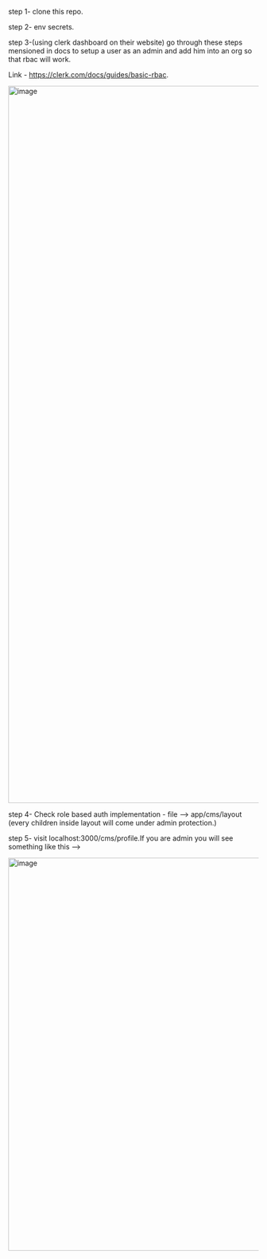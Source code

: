 step 1- clone this repo.

step 2- env secrets.

step 3-(using clerk dashboard on their website) go through these steps mensioned in docs to setup a user as an admin and add him into an org so that rbac will work.

Link - https://clerk.com/docs/guides/basic-rbac.

<img width="1440" alt="image" src="https://github.com/user-attachments/assets/b8ecd4f0-5056-47b6-93cd-67dfb87d6c20">


step 4- Check role based auth implementation -
file --> app/cms/layout (every children inside layout will come under admin protection.)

step 5- visit localhost:3000/cms/profile.If you are admin you will see something like this -->

<img width="789" alt="image" src="https://github.com/user-attachments/assets/130ab379-90c7-4033-a3b2-f8b34258adc2">

